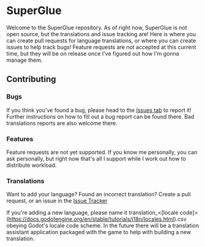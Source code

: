 # SuperGlue
Welcome to the SuperGlue repository. As of right now, SuperGlue is not open source, but the translations and issue tracking are! Here is where you can create pull requests for language translations, or where you can create issues to help track bugs! Feature requests are not accepted at this current time, but they will be on release once I've figured out how I'm gonna manage them.

## Contributing
### Bugs
If you think you've found a bug, please head to the [Issues tab](https://github.com/FloralSoda/SuperGlue/issues) to report it! Further instructions on how to fill out a bug report can be found there. Bad translations reports are also welcome there.
### Features
Feature requests are not yet supported. If you know me personally, you can ask personally, but right now that's all I support while I work out how to distribute workload.
### Translations
Want to add your language? Found an incorrect translation? Create a pull request, or an issue in the [Issue Tracker](https://github.com/FloralSoda/SuperGlue/issues)

If you're adding a new language, please name it translation_<[locale code]>(https://docs.godotengine.org/en/stable/tutorials/i18n/locales.html).csv obeying Godot's locale code scheme. In the future there will be a translation assistant application packaged with the game to help with building a new translation.
